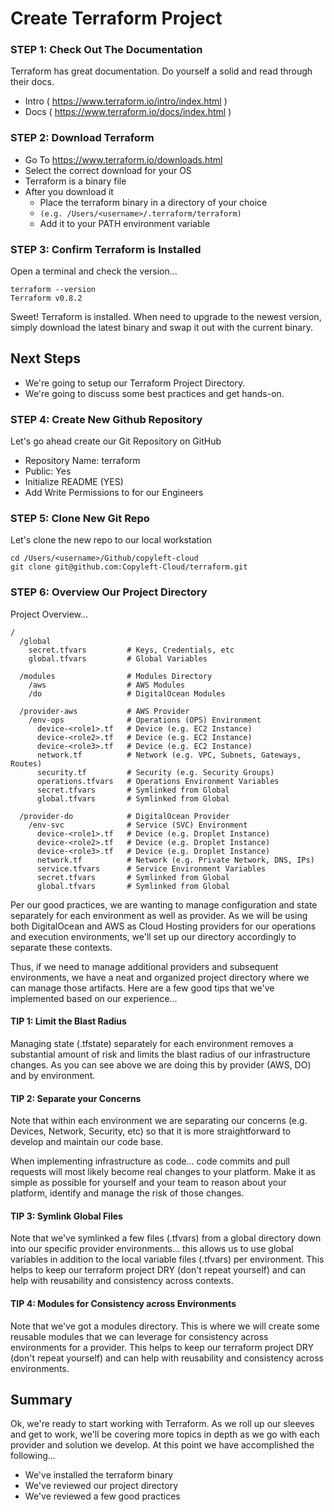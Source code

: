 # Create Terraform Project

### STEP 1: Check Out The Documentation
Terraform has great documentation.  Do yourself a solid and read through their docs.

- Intro ( https://www.terraform.io/intro/index.html )
- Docs ( https://www.terraform.io/docs/index.html )

### STEP 2: Download Terraform
- Go To https://www.terraform.io/downloads.html
- Select the correct download for your OS
- Terraform is a binary file
- After you download it
  - Place the terraform binary in a directory of your choice
  - `(e.g. /Users/<username>/.terraform/terraform)`
  - Add it to your PATH environment variable

### STEP 3: Confirm Terraform is Installed
Open a terminal and check the version...
```
terraform --version
Terraform v0.8.2
```

Sweet!  Terraform is installed.  When need to upgrade to the newest version, simply download the latest binary and swap it out with the current binary.


## Next Steps
- We're going to setup our Terraform Project Directory.
- We're going to discuss some best practices and get hands-on.


### STEP 4: Create New Github Repository
Let's go ahead create our Git Repository on GitHub
- Repository Name: terraform
- Public: Yes
- Initialize README (YES)
- Add Write Permissions to for our Engineers


### STEP 5: Clone New Git Repo
Let's clone the new repo to our local workstation
```
cd /Users/<username>/Github/copyleft-cloud
git clone git@github.com:Copyleft-Cloud/terraform.git
```

### STEP 6: Overview Our Project Directory

Project Overview...
```
/
  /global
    secret.tfvars         # Keys, Credentials, etc
    global.tfvars         # Global Variables

  /modules                # Modules Directory
    /aws                  # AWS Modules
    /do                   # DigitalOcean Modules

  /provider-aws           # AWS Provider
    /env-ops              # Operations (OPS) Environment
      device-<role1>.tf   # Device (e.g. EC2 Instance)
      device-<role2>.tf   # Device (e.g. EC2 Instance)
      device-<role3>.tf   # Device (e.g. EC2 Instance)
      network.tf          # Network (e.g. VPC, Subnets, Gateways, Routes)
      security.tf         # Security (e.g. Security Groups)
      operations.tfvars   # Operations Environment Variables
      secret.tfvars       # Symlinked from Global
      global.tfvars       # Symlinked from Global

  /provider-do            # DigitalOcean Provider
    /env-svc              # Service (SVC) Environment
      device-<role1>.tf   # Device (e.g. Droplet Instance)
      device-<role2>.tf   # Device (e.g. Droplet Instance)
      device-<role3>.tf   # Device (e.g. Droplet Instance)    
      network.tf          # Network (e.g. Private Network, DNS, IPs)
      service.tfvars      # Service Environment Variables
      secret.tfvars       # Symlinked from Global
      global.tfvars       # Symlinked from Global

```

Per our good practices, we are wanting to manage configuration and state separately for each environment as well as provider.  As we will be using both DigitalOcean and AWS as Cloud Hosting providers for our operations and execution environments, we'll set up our directory accordingly to separate these contexts.

Thus, if we need to manage additional providers and subsequent environments, we have a neat and organized project directory where we can manage those artifacts.  Here are a few good tips that we've implemented based on our experience...

#### TIP 1: Limit the Blast Radius
Managing state (.tfstate) separately for each environment removes a substantial amount of risk and limits the blast radius of our infrastructure changes.  As you can see above we are doing this by provider (AWS, DO) and by environment.

#### TIP 2: Separate your Concerns
Note that within each environment we are separating our concerns (e.g. Devices, Network, Security, etc) so that it is more straightforward to develop and maintain our code base.

When implementing infrastructure as code... code commits and pull requests will most likely become real changes to your platform.  Make it as simple as possible for yourself and your team to reason about your platform, identify and manage the risk of  those changes.

#### TIP 3: Symlink Global Files
Note that we've symlinked a few files (.tfvars) from a global directory down into our specific provider environments... this allows us to use global variables in addition to the local variable files (.tfvars) per environment.  This helps to keep our terraform project DRY (don't repeat yourself) and can help with reusability and consistency across contexts.

#### TIP 4: Modules for Consistency across Environments
Note that we've got a modules directory. This is where we will create some reusable modules that we can leverage for consistency across environments for a provider. This helps to keep our terraform project DRY (don't repeat yourself) and can help with reusability and consistency across environments.


## Summary
Ok, we're ready to start working with Terraform. As we roll up our sleeves and get to work, we'll be covering more topics in depth as we go with each provider and solution we develop.  At this point we have accomplished the following...

- We've installed the terraform binary
- We've reviewed our project directory
- We've reviewed a few good practices

